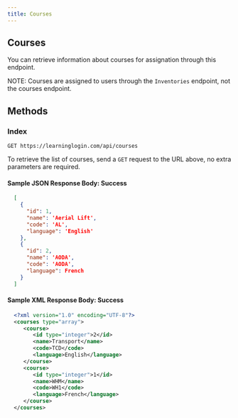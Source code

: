 ```yaml
---
title: Courses
---
```


## Courses

You can retrieve information about courses for assignation through this endpoint.

NOTE: Courses are assigned to users through the `Inventories` endpoint, not the courses endpoint.

## Methods

### Index

`GET https://learninglogin.com/api/courses`

To retrieve the list of courses, send a `GET` request to the URL above, no extra parameters are required.

#### Sample JSON Response Body: Success

~~~json
  [
    {
      "id": 1,
      "name": 'Aerial Lift',
      "code": 'AL',
      "language": 'English'
    },
    {
      "id": 2,
      "name": 'AODA',
      "code": 'AODA',
      "language": French
    }
  ]
~~~

#### Sample XML Response Body: Success

~~~xml
  <?xml version="1.0" encoding="UTF-8"?>
  <courses type="array">
     <course>
        <id type="integer">2</id>
        <name>Transport</name>
        <code>TCD</code>
        <language>English</language>
     </course>
     <course>
        <id type="integer">1</id>
        <name>WHM</name>
        <code>WH1</code>
        <language>French</language>
     </course>
  </courses>
~~~
